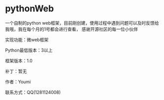 # pythonWeb
一个自制的python web框架，目前刚创建，使用过程中遇到问题可以及时反馈给我哦，我在每个月的1号都会进行查看，
感谢开源社区的每一位小伙伴

实现功能：微web框架

Python最低版本：3以上

框架版本：1.0

补丁：暂无

作者：Youmi

联系方式：QQ(1281124008)
